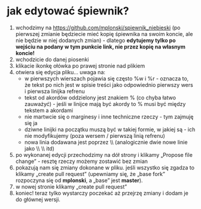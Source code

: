 # jak edytować śpiewnik?

1. wchodzimy na https://github.com/mplonski/spiewnik_niebieski (po pierwszej zmianie będziecie mieć kopię śpiewnika na swoim koncie, ale nie będzie w niej dodanych zmian) - dlatego **edytujemy tylko po wejściu na podany w tym punkcie link, nie przez kopię na własnym koncie!**
2. wchodzicie do danej piosenki
3. klikacie ikonkę ołówka po prawej stronie nad plikiem
4. otwiera się edycja pliku… uwaga na:
	- w pierwszych wierszach pojawia się często %w i %r - oznacza to, że tekst po nich jest w spisie treści jako odpowiednio pierwszy wers i pierwsza linijka refrenu
	- tekst od akordów oddzielony jest znakiem % (co chyba łatwo zauważyć) - jeśli w linijce mają być akordy to % musi być między tekstem a akordami
	- nie martwcie się o marginesy i inne techniczne rzeczy - tym zajmuję się ja
	- dziwne linijki na początku muszą być w takiej formie, w jakiej są - ich nie modyfikujemy (poza wersem / pierwszą linią refrenu)
	- nowa linia dodawana jest poprzez \\\\ (analogicznie dwie nowe linie jako \\\\ \\\\ itd)
5. po wykonanej edycji przechodzimy na dół strony i klikamy „Propose file change” - resztę rzeczy możemy zostawić bez zmian
6. pokazują nam się zmiany dokonane w pliku. jeśli wszystko się zgadza to klikamy „create pull request” (upewniamy się, że „base fork” rozpoczyna się od __mplonski__, a „base” jest __master__).
7. w nowej stronie klikamy „create pull request”
8. koniec! teraz tylko wystarczy poczekać aż przejrzę zmiany i dodam je do głównej wersji.
